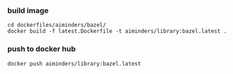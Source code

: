 ### build image
```
cd dockerfiles/aiminders/bazel/
docker build -f latest.Dockerfile -t aiminders/library:bazel.latest .
```

### push to docker hub

```
docker push aiminders/library:bazel.latest
```
